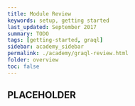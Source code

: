 ```yaml
---
title: Module Review
keywords: setup, getting started
last_updated: September 2017
summary: TODO
tags: [getting-started, graql]
sidebar: academy_sidebar
permalink: ./academy/graql-review.html
folder: overview
toc: false
---
```


## PLACEHOLDER

